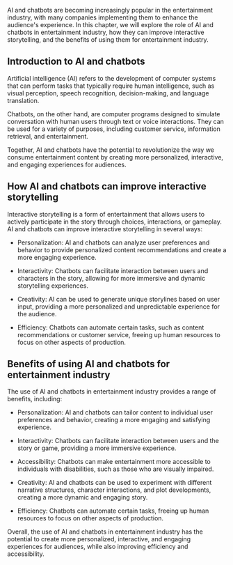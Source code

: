 
AI and chatbots are becoming increasingly popular in the entertainment industry, with many companies implementing them to enhance the audience's experience. In this chapter, we will explore the role of AI and chatbots in entertainment industry, how they can improve interactive storytelling, and the benefits of using them for entertainment industry.

Introduction to AI and chatbots
-------------------------------

Artificial intelligence (AI) refers to the development of computer systems that can perform tasks that typically require human intelligence, such as visual perception, speech recognition, decision-making, and language translation.

Chatbots, on the other hand, are computer programs designed to simulate conversation with human users through text or voice interactions. They can be used for a variety of purposes, including customer service, information retrieval, and entertainment.

Together, AI and chatbots have the potential to revolutionize the way we consume entertainment content by creating more personalized, interactive, and engaging experiences for audiences.

How AI and chatbots can improve interactive storytelling
--------------------------------------------------------

Interactive storytelling is a form of entertainment that allows users to actively participate in the story through choices, interactions, or gameplay. AI and chatbots can improve interactive storytelling in several ways:

* Personalization: AI and chatbots can analyze user preferences and behavior to provide personalized content recommendations and create a more engaging experience.

* Interactivity: Chatbots can facilitate interaction between users and characters in the story, allowing for more immersive and dynamic storytelling experiences.

* Creativity: AI can be used to generate unique storylines based on user input, providing a more personalized and unpredictable experience for the audience.

* Efficiency: Chatbots can automate certain tasks, such as content recommendations or customer service, freeing up human resources to focus on other aspects of production.

Benefits of using AI and chatbots for entertainment industry
------------------------------------------------------------

The use of AI and chatbots in entertainment industry provides a range of benefits, including:

* Personalization: AI and chatbots can tailor content to individual user preferences and behavior, creating a more engaging and satisfying experience.

* Interactivity: Chatbots can facilitate interaction between users and the story or game, providing a more immersive experience.

* Accessibility: Chatbots can make entertainment more accessible to individuals with disabilities, such as those who are visually impaired.

* Creativity: AI and chatbots can be used to experiment with different narrative structures, character interactions, and plot developments, creating a more dynamic and engaging story.

* Efficiency: Chatbots can automate certain tasks, freeing up human resources to focus on other aspects of production.

Overall, the use of AI and chatbots in entertainment industry has the potential to create more personalized, interactive, and engaging experiences for audiences, while also improving efficiency and accessibility.
